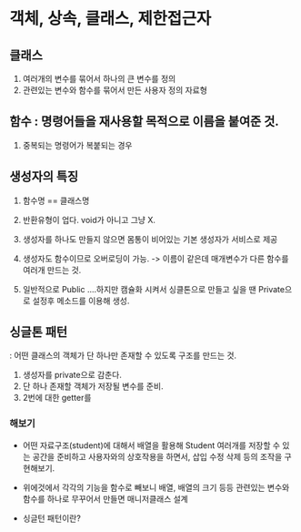 # 객체, 상속, 클래스, 제한접근자



## 클래스
1. 여러개의 변수를 묶어서 하나의 큰 변수를 정의
2. 관련있는 변수와 함수를 묶어서 만든 사용자 정의 자료형


## 함수 : 명령어들을 재사용할 목적으로 이름을 붙여준 것.
1. 중복되는 명령어가 복붙되는 경우




## 생성자의 특징
1. 함수명 == 클래스명
2. 반환유형이 업다. void가 아니고 그냥 X.
3. 생성자를 하나도 만들지 않으면 몸통이 비어있는 기본 생성자가 서비스로 제공
4. 생성자도 함수이므로 오버로딩이 가능. -> 이름이 같은데 매개변수가 다른 함수를 여러개 만드는 것.

5. 일반적으로 Public ....하지만 캠슐화 시켜서 싱클톤으로 만들고 싶을 땐 Private으로 설정후 메소드를 이용해 생성.


## 싱글톤 패턴
: 어떤 클래스의 객체가 단 하나만 존재할 수 있도록 구조를 만드는 것.
1. 생성자를 private으로 감춘다.
2. 단 하나 존재할 객체가 저장될 변수를 준비.
3. 2번에 대한 getter를 


### 해보기
* 어떤 자료구조(student)에 대해서 배열을 활용해 Student 여러개를 저장할 수 있는 공간을 준비하고 사용자와의 상호작용을 하면서, 삽입 수정 삭제 등의 조작을 구현해보기.

* 위에것에서 각각의 기능을 함수로 빼보니 배열, 배열의 크기 등등 관련있는 변수와 함수를 하나로 무꾸어서 만들면 매니저클래스 설계

* 싱글턴 패턴이란?





























